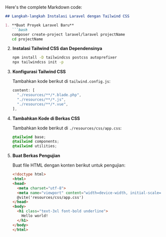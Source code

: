 Here's the complete Markdown code:

```markdown
## Langkah-langkah Instalasi Laravel dengan Tailwind CSS

1. **Buat Proyek Laravel Baru**
   ```bash
   composer create-project laravel/laravel projectName
   cd projectName
   ```

2. **Instalasi Tailwind CSS dan Dependensinya**
   ```bash
   npm install -D tailwindcss postcss autoprefixer
   npx tailwindcss init -p
   ```

3. **Konfigurasi Tailwind CSS**

   Tambahkan kode berikut di `tailwind.config.js`:
   ```javascript
   content: [
     "./resources/**/*.blade.php",
     "./resources/**/*.js",
     "./resources/**/*.vue",
   ],
   ```

4. **Tambahkan Kode di Berkas CSS**

   Tambahkan kode berikut di `./resources/css/app.css`:
   ```css
   @tailwind base;
   @tailwind components;
   @tailwind utilities;
   ```

5. **Buat Berkas Pengujian**

   Buat file HTML dengan konten berikut untuk pengujian:
   ```html
   <!doctype html>
   <html>
   <head>
     <meta charset="utf-8">
     <meta name="viewport" content="width=device-width, initial-scale=1.0">
     @vite('resources/css/app.css')
   </head>
   <body>
     <h1 class="text-3xl font-bold underline">
       Hello world!
     </h1>
   </body>
   </html>
   ```
```
